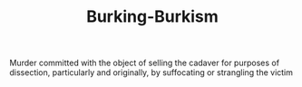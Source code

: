---
title: Burking-Burkism
letter: B
permalink: "/definitions/bld-burking-burkism.html"
body: Murder committed with the object of selling the cadaver for purposes of dissection,
  particularly and originally, by suffocating or strangling the victim
published_at: '2018-07-07'
source: Black's Law Dictionary 2nd Ed (1910)
layout: post
---